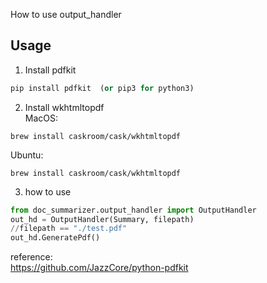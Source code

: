How to use output_handler


## Usage   

1. Install pdfkit
```python
pip install pdfkit  (or pip3 for python3)   
```
2. Install wkhtmltopdf   
MacOS: 
```
brew install caskroom/cask/wkhtmltopdf  
```   
Ubuntu:   
```
brew install caskroom/cask/wkhtmltopdf   
``` 



3. how to use   

```python
from doc_summarizer.output_handler import OutputHandler
out_hd = OutputHandler(Summary, filepath)
//filepath == "./test.pdf"
out_hd.GeneratePdf()
```

reference:   
https://github.com/JazzCore/python-pdfkit
